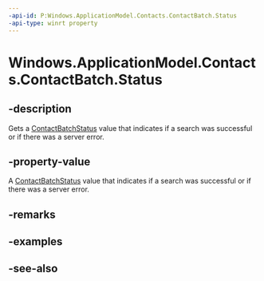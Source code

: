 ```yaml
---
-api-id: P:Windows.ApplicationModel.Contacts.ContactBatch.Status
-api-type: winrt property
---
```


<!-- Property syntax
public Windows.ApplicationModel.Contacts.ContactBatchStatus Status { get; }
-->

# Windows.ApplicationModel.Contacts.ContactBatch.Status

## -description
Gets a [ContactBatchStatus](contactbatchstatus.md) value that indicates if a search was successful or if there was a server error.

## -property-value
A [ContactBatchStatus](contactbatchstatus.md) value that indicates if a search was successful or if there was a server error.

## -remarks

## -examples

## -see-also
